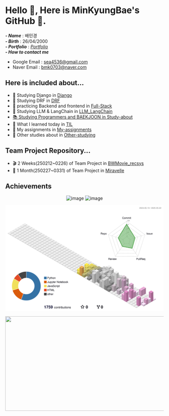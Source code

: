 # Hello 👋, Here is MinKyungBae's GitHub 🐰.
***- Name*** : 배민경 <br>
***- Birth*** : 26/04/2000 <br>
***- Portfolio*** : *[Portfolio](https://github.com/minkyungbae/Portfolio.git)* <br>
***- How to contact me*** <br>
  - Google Email : sea4536@gmail.com <br>
  - Naver Email : bmk0703@naver.com
## Here is included about...
- 📗 Studying Django in <a href="https://github.com/minkyungbae/Django">Django</a>
- 📘 Studying DRF in <a href="https://github.com/minkyungbae/DRF">DRF</a>
- 📘 practicing Backend and frontend in <a href="https://github.com/minkyungbae/Full-Stack">Full-Stack</a>
- 📙 Studying LLM & LangChain in <a href="https://github.com/minkyungbae/LLM_LangChain">LLM_LangChain
- 📚 Studying Programmers and BAEKJOON in <a href="https://github.com/minkyungbae/Study-about">Study-about</a>
- 📝 What I learned today in <a href="https://github.com/minkyungbae/TIL">TIL</a>
- 🧐 My assignments in <a href="https://github.com/minkyungbae/My-assignments/tree/main">My-assignments</a>
- 🤔 Other studies about in <a href="https://github.com/minkyungbae/Other-studying">Other-studying</a>

## Team Project Repository...
- 🎬 2 Weeks(250212~0226) of Team Project in <a href="https://github.com/Kkimminseo/UNO_BWMovie_recsys.git">BWMovie_recsys</a>
- 💫 1 Month(250227~0331) of Team Project in <a href="https://github.com/eungyukm/Miravelle.git">Miravelle</a>

## Achievements
<p align="center">
  <img width="350" alt="image" src="https://github.com/user-attachments/assets/8442ae32-a9bd-4a5f-92f9-a96ae865e26b" />
  <img width="350" alt="image" src="https://github.com/user-attachments/assets/b022fae1-bce5-4b4b-b750-78b9ea09fa20" />
</p>

<p align="center">
  <img width="700" src="./profile-3d-contrib/profile-season.svg" alt="3D Contribution Graph">
</p>

<p align="center">
  <a href="https://www.gitanimals.org/en_US?utm_medium=image&utm_source=minkyungbae&utm_content=farm">
  <img
    src="https://render.gitanimals.org/farms/minkyungbae"
    width="1000"
    height="300"
  />
  </a>
</p>
